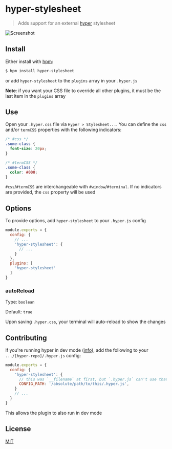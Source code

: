 # hyper-stylesheet

> Adds support for an external [hyper](https://hyper.is) stylesheet

![Screenshot](https://raw.githubusercontent.com/chrisdothtml/hyper-stylesheet/master/img/screenshot.png)

## Install

Either install with [hpm](https://github.com/zeit/hpm):

```bash
$ hpm install hyper-stylesheet
```

or add `hyper-stylesheet` to the `plugins` array in your `.hyper.js`

**Note**: if you want your CSS file to override all other plugins, it must be the last item in the `plugins` array

## Use

Open your `.hyper.css` file via `Hyper > Stylesheet...`. You can define the `css` and/or `termCSS` properties with the following indicators:

```css
/* #css */
.some-class {
  font-size: 20px;
}

/* #termCSS */
.some-class {
  color: #000;
}
```

`#css`/`#termCSS` are interchangeable with `#window`/`#terminal`. If no indicators are provided, the `css` property will be used

## Options

To provide options, add `hyper-stylesheet` to your `.hyper.js` config

```javascript
module.exports = {
  config: {
    // ...
    'hyper-stylesheet': {
      // ...
    }
  },
  plugins: [
    'hyper-stylesheet'
  ]
}
```

### autoReload

Type: `boolean`

Default: `true`

Upon saving `.hyper.css`, your terminal will auto-reload to show the changes

## Contributing

If you're running hyper in dev mode ([info](https://github.com/zeit/hyper/issues/2568#issuecomment-355227246)), add the following to your `.../[hyper-repo]/.hyper.js` config:

```javascript
module.exports = {
  config: {
    'hyper-stylesheet': {
      // this was `__filename` at first, but `.hyper.js` can't use that...
      CONFIG_PATH: '/absolute/path/to/this/.hyper.js',
    }
    // ...
  }
}
```

This allows the plugin to also run in dev mode

## License

[MIT](LICENSE)
